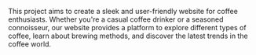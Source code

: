 This project aims to create a sleek and user-friendly website for coffee enthusiasts. Whether you're a casual coffee drinker or a seasoned connoisseur, our website provides a platform to explore different types of coffee, learn about brewing methods, and discover the latest trends in the coffee world.
